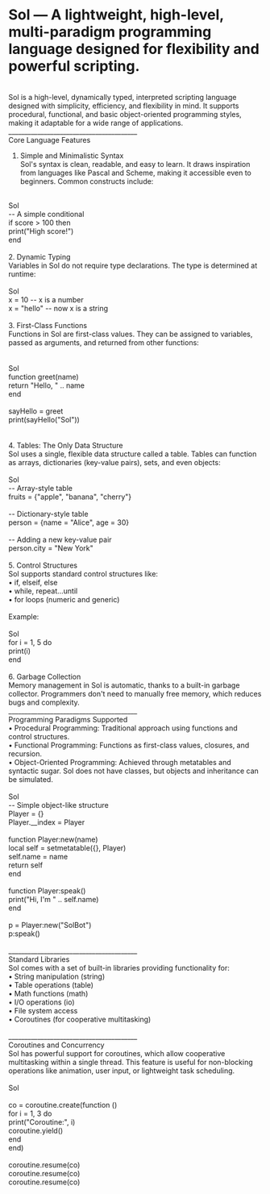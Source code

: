 
# Sol — A lightweight, high-level, multi-paradigm programming language designed for flexibility and powerful scripting.
<br>
Sol is a high-level, dynamically typed, interpreted scripting language designed 
with simplicity, efficiency, and flexibility in mind. It supports procedural, 
functional, and basic object-oriented programming styles, making it adaptable 
for a wide range of applications.<br>
________________________________________<br>
Core Language Features<br>

1. Simple and Minimalistic Syntax<br>
Sol's syntax is clean, readable, and easy to learn. It draws inspiration from 
languages like Pascal and Scheme, making it accessible even to beginners. Common 
constructs include:<br>
<br>
Sol<br>
-- A simple conditional<br>
if score &gt; 100 then<br>
print(&quot;High score!&quot;)<br>
end<br>
<br>
2. Dynamic Typing<br>
Variables in Sol do not require type declarations. The type is determined at 
runtime:<br>
<br>
Sol<br>
x = 10 -- x is a number<br>
x = &quot;hello&quot; -- now x is a string<br>
<br>
3. First-Class Functions<br>
Functions in Sol are first-class values. They can be assigned to variables, 
passed as arguments, and returned from other functions:<br>
<br>
<br>
Sol<br>
function greet(name)<br>
return &quot;Hello, &quot; .. name<br>
end<br>
<br>
sayHello = greet<br>
print(sayHello(&quot;Sol&quot;))<br>
<br>
<br>
4. Tables: The Only Data Structure<br>
Sol uses a single, flexible data structure called a table. Tables can function 
as arrays, dictionaries (key-value pairs), sets, and even objects:<br>
<br>
Sol<br>
-- Array-style table<br>
fruits = {&quot;apple&quot;, &quot;banana&quot;, &quot;cherry&quot;}<br>
<br>
-- Dictionary-style table<br>
person = {name = &quot;Alice&quot;, age = 30}<br>
<br>
-- Adding a new key-value pair<br>
person.city = &quot;New York&quot;<br>
<br>
5. Control Structures<br>
Sol supports standard control structures like:<br>
• if, elseif, else<br>
• while, repeat...until<br>
• for loops (numeric and generic)<br>
<br>
Example:<br>
<br>
Sol<br>
for i = 1, 5 do<br>
print(i)<br>
end<br>
<br>
6. Garbage Collection<br>
Memory management in Sol is automatic, thanks to a built-in garbage collector. 
Programmers don't need to manually free memory, which reduces bugs and 
complexity.<br>
________________________________________<br>
Programming Paradigms Supported<br>
• Procedural Programming: Traditional approach using functions and control 
structures.<br>
• Functional Programming: Functions as first-class values, closures, and 
recursion.<br>
• Object-Oriented Programming: Achieved through metatables and syntactic sugar. 
Sol does not have classes, but objects and inheritance can be simulated.<br>
<br>
Sol<br>
-- Simple object-like structure<br>
Player = {}<br>
Player.__index = Player<br>
<br>
function Player:new(name)<br>
local self = setmetatable({}, Player)<br>
self.name = name<br>
return self<br>
end<br>
<br>
function Player:speak()<br>
print(&quot;Hi, I'm &quot; .. self.name)<br>
end<br>
<br>
p = Player:new(&quot;SolBot&quot;)<br>
p:speak()<br>
<br>
________________________________________<br>
Standard Libraries<br>
Sol comes with a set of built-in libraries providing functionality for:<br>
• String manipulation (string)<br>
• Table operations (table)<br>
• Math functions (math)<br>
• I/O operations (io)<br>
• File system access<br>
• Coroutines (for cooperative multitasking)<br>
<br>
________________________________________<br>
Coroutines and Concurrency<br>
Sol has powerful support for coroutines, which allow cooperative multitasking 
within a single thread. This feature is useful for non-blocking operations like 
animation, user input, or lightweight task scheduling.<br>
<br>
Sol<br>
<br>
co = coroutine.create(function ()<br>
for i = 1, 3 do<br>
print(&quot;Coroutine:&quot;, i)<br>
coroutine.yield()<br>
end<br>
end)<br>
<br>
coroutine.resume(co)<br>
coroutine.resume(co)<br>
coroutine.resume(co)</p>
